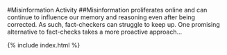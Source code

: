 #Misinformation Activity
##Misinformation proliferates online and can continue to influence our memory and reasoning even after being corrected. As such, fact-checkers can struggle to keep up. One promising alternative to fact-checks takes a more proactive approach...  

<head>
<script>
  {% include javascript.js %}
  </script>
  </head>
{% include index.html %}

